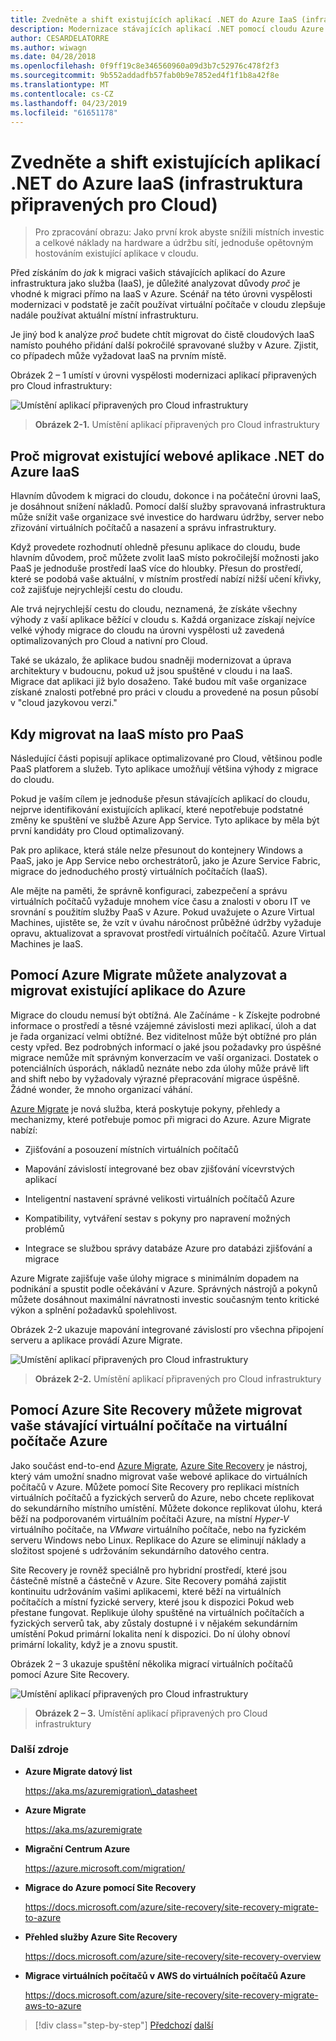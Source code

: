 ```yaml
---
title: Zvedněte a shift existujících aplikací .NET do Azure IaaS (infrastruktura připravených pro Cloud)
description: Modernizace stávajících aplikací .NET pomocí cloudu Azure a kontejnery Windows.
author: CESARDELATORRE
ms.author: wiwagn
ms.date: 04/28/2018
ms.openlocfilehash: 0f9ff19c8e346560960a09d3b7c52976c478f2f3
ms.sourcegitcommit: 9b552addadfb57fab0b9e7852ed4f1f1b8a42f8e
ms.translationtype: MT
ms.contentlocale: cs-CZ
ms.lasthandoff: 04/23/2019
ms.locfileid: "61651178"
---
```

# <a name="lift-and-shift-existing-net-apps-to-azure-iaas-cloud-infrastructure-ready"></a>Zvedněte a shift existujících aplikací .NET do Azure IaaS (infrastruktura připravených pro Cloud)

> Pro zpracování obrazu: Jako první krok abyste snížili místních investic a celkové náklady na hardware a údržbu sítí, jednoduše opětovným hostováním existující aplikace v cloudu.

Před získáním do *jak* k migraci vašich stávajících aplikací do Azure infrastruktura jako služba (IaaS), je důležité analyzovat důvody *proč* je vhodné k migraci přímo na IaaS v Azure. Scénář na této úrovni vyspělosti modernizaci v podstatě je začít používat virtuální počítače v cloudu zlepšuje nadále používat aktuální místní infrastrukturu.

Je jiný bod k analýze *proč* budete chtít migrovat do čistě cloudových IaaS namísto pouhého přidání další pokročilé spravované služby v Azure. Zjistit, co případech může vyžadovat IaaS na prvním místě.

Obrázek 2 – 1 umístí v úrovni vyspělosti modernizaci aplikací připravených pro Cloud infrastruktury:

![Umístění aplikací připravených pro Cloud infrastruktury](./media/image2-1.png)

> **Obrázek 2-1.** Umístění aplikací připravených pro Cloud infrastruktury

## <a name="why-migrate-existing-net-web-applications-to-azure-iaas"></a>Proč migrovat existující webové aplikace .NET do Azure IaaS

Hlavním důvodem k migraci do cloudu, dokonce i na počáteční úrovni IaaS, je dosáhnout snížení nákladů. Pomocí další služby spravovaná infrastruktura může snížit vaše organizace své investice do hardwaru údržby, server nebo zřizování virtuálních počítačů a nasazení a správu infrastruktury.

Když provedete rozhodnutí ohledně přesunu aplikace do cloudu, bude hlavním důvodem, proč můžete zvolit IaaS místo pokročilejší možnosti jako PaaS je jednoduše prostředí IaaS více do hloubky. Přesun do prostředí, které se podobá vaše aktuální, v místním prostředí nabízí nižší učení křivky, což zajišťuje nejrychlejší cestu do cloudu.

Ale trvá nejrychlejší cestu do cloudu, neznamená, že získáte všechny výhody z vaší aplikace běžící v cloudu s. Každá organizace získají nejvíce velké výhody migrace do cloudu na úrovni vyspělosti už zavedená optimalizovaných pro Cloud a nativní pro Cloud.

Také se ukázalo, že aplikace budou snadněji modernizovat a úprava architektury v budoucnu, pokud už jsou spuštěné v cloudu i na IaaS. Migrace dat aplikaci již bylo dosaženo. Také budou mít vaše organizace získané znalosti potřebné pro práci v cloudu a provedené na posun působí v "cloud jazykovou verzi."

## <a name="when-to-migrate-to-iaas-instead-of-to-paas"></a>Kdy migrovat na IaaS místo pro PaaS

Následující části popisují aplikace optimalizované pro Cloud, většinou podle PaaS platforem a služeb. Tyto aplikace umožňují většina výhody z migrace do cloudu. 

Pokud je vaším cílem je jednoduše přesun stávajících aplikací do cloudu, nejprve identifikování existujících aplikací, které nepotřebuje podstatné změny ke spuštění ve službě Azure App Service. Tyto aplikace by měla být první kandidáty pro Cloud optimalizovaný. 

Pak pro aplikace, která stále nelze přesunout do kontejnery Windows a PaaS, jako je App Service nebo orchestrátorů, jako je Azure Service Fabric, migrace do jednoduchého prostý virtuálních počítačích (IaaS). 

Ale mějte na paměti, že správně konfiguraci, zabezpečení a správu virtuálních počítačů vyžaduje mnohem více času a znalosti v oboru IT ve srovnání s použitím služby PaaS v Azure. Pokud uvažujete o Azure Virtual Machines, ujistěte se, že vzít v úvahu náročnost průběžné údržby vyžaduje opravu, aktualizovat a spravovat prostředí virtuálních počítačů. Azure Virtual Machines je IaaS.

## <a name="use-azure-migrate-to-analyze-and-migrate-your-existing-applications-to-azure"></a>Pomocí Azure Migrate můžete analyzovat a migrovat existující aplikace do Azure

Migrace do cloudu nemusí být obtížná. Ale Začínáme - k Získejte podrobné informace o prostředí a těsné vzájemné závislosti mezi aplikací, úloh a dat je řada organizací velmi obtížné. Bez viditelnost může být obtížné pro plán cesty vpřed. Bez podrobných informací o jaké jsou požadavky pro úspěšné migrace nemůže mít správným konverzacím ve vaší organizaci. Dostatek o potenciálních úsporách, nákladů neznáte nebo zda úlohy může právě lift and shift nebo by vyžadovaly výrazné přepracování migrace úspěšně. Žádné wonder, že mnoho organizací váhání.

[Azure Migrate](https://aka.ms/azuremigrate) je nová služba, která poskytuje pokyny, přehledy a mechanizmy, které potřebuje pomoc při migraci do Azure. Azure Migrate nabízí:

- Zjišťování a posouzení místních virtuálních počítačů

- Mapování závislostí integrované bez obav zjišťování vícevrstvých aplikací

- Inteligentní nastavení správné velikosti virtuálních počítačů Azure

- Kompatibility, vytváření sestav s pokyny pro napravení možných problémů

- Integrace se službou správy databáze Azure pro databázi zjišťování a migrace

Azure Migrate zajišťuje vaše úlohy migrace s minimálním dopadem na podnikání a spustit podle očekávání v Azure. Správných nástrojů a pokynů můžete dosáhnout maximální návratnosti investic současným tento kritické výkon a splnění požadavků spolehlivost.

Obrázek 2-2 ukazuje mapování integrované závislostí pro všechna připojení serveru a aplikace provádí Azure Migrate.

![Umístění aplikací připravených pro Cloud infrastruktury](./media/image2-2.png)

> **Obrázek 2-2.** Umístění aplikací připravených pro Cloud infrastruktury

## <a name="use-azure-site-recovery-to-migrate-your-existing-vms-to-azure-vms"></a>Pomocí Azure Site Recovery můžete migrovat vaše stávající virtuální počítače na virtuální počítače Azure

Jako součást end-to-end [Azure Migrate](https://aka.ms/azuremigrate), [Azure Site Recovery](https://docs.microsoft.com/azure/site-recovery/site-recovery-overview) je nástroj, který vám umožní snadno migrovat vaše webové aplikace do virtuálních počítačů v Azure. Můžete pomocí Site Recovery pro replikaci místních virtuálních počítačů a fyzických serverů do Azure, nebo chcete replikovat do sekundárního místního umístění. Můžete dokonce replikovat úlohu, která běží na podporovaném virtuálním počítači Azure, na místní *Hyper-V* virtuálního počítače, na *VMware* virtuálního počítače, nebo na fyzickém serveru Windows nebo Linux. Replikace do Azure se eliminují náklady a složitost spojené s udržováním sekundárního datového centra.

Site Recovery je rovněž speciálně pro hybridní prostředí, které jsou částečně místně a částečně v Azure. Site Recovery pomáhá zajistit kontinuitu udržováním vašimi aplikacemi, které běží na virtuálních počítačích a místní fyzické servery, které jsou k dispozici Pokud web přestane fungovat. Replikuje úlohy spuštěné na virtuálních počítačích a fyzických serverů tak, aby zůstaly dostupné i v nějakém sekundárním umístění Pokud primární lokalita není k dispozici. Do ní úlohy obnoví primární lokality, když je a znovu spustit.

Obrázek 2 – 3 ukazuje spuštění několika migrací virtuálních počítačů pomocí Azure Site Recovery.

![Umístění aplikací připravených pro Cloud infrastruktury](./media/image2-3.png)

> **Obrázek 2 – 3.** Umístění aplikací připravených pro Cloud infrastruktury

### <a name="additional-resources"></a>Další zdroje

- **Azure Migrate datový list**

    <https://aka.ms/azuremigration\_datasheet>

- **Azure Migrate**

    <https://aka.ms/azuremigrate>

- **Migrační Centrum Azure**

    <https://azure.microsoft.com/migration/>

- **Migrace do Azure pomocí Site Recovery**

    <https://docs.microsoft.com/azure/site-recovery/site-recovery-migrate-to-azure>

- **Přehled služby Azure Site Recovery**

    <https://docs.microsoft.com/azure/site-recovery/site-recovery-overview>

- **Migrace virtuálních počítačů v AWS do virtuálních počítačů Azure**

    <https://docs.microsoft.com/azure/site-recovery/site-recovery-migrate-aws-to-azure>

>[!div class="step-by-step"]
>[Předchozí](index.md)
>[další](migrate-your-relational-databases-to-azure.md)
